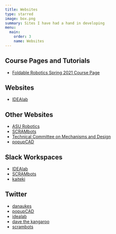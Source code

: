 ```yaml
---
title: Websites
type: starred
image: box.png
summary: Sites I have had a hand in developing
menu:
  main:
    order: 3
    name: Websites
---
```



## Course Pages and Tutorials

* [Foldable Robotics Spring 2021 Course Page](https://foldable-robotics.github.io)

## Websites

* [IDEAlab](https://idealab.asu.edu)

## Other Websites

* [ASU Robotics](http://robotics.asu.edu)
* [SCRAMbots](https://www.scrambots.com)
* [Technical Committee on Mechanisms and Design](https://www.robotmechanisms.org)
* [popupCAD](http://www.popupcad.org)

## Slack Workspaces

* [IDEAlab](https://idealab-asu.slack.com)
* [SCRAMbots](https://scram-workspace.slack.com)
* [kaiteki](https://kaiteki-asu.slack.com)
<!--* [New Faculty](https://newfacultyatasu.slack.com)-->
<!--* [EGR314](https://asu-2211-egr314-15063.slack.com)-->
<!--* [EGR304](https://asu-2207-egr304-76246.slack.com)-->
<!--* [EGR557](https://asu-2211-egr557-30967.slack.com)-->

<!--
-->
## Twitter
* [danaukes](https://twitter.com/danaukes)
* [popupCAD](https://twitter.com/popupcad)
* [idealab](https://twitter.com/idealabasu)
* [dave the kangaroo](https://twitter.com/davethekangaroo)
* [scrambots](https://twitter.com/scrambots)

